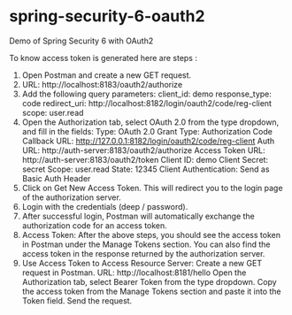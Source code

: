# spring-security-6-oauth2
Demo of Spring Security 6 with OAuth2 

To know access token is generated here are steps :
1. Open Postman and create a new GET request.
2. URL: http://localhost:8183/oauth2/authorize
3. Add the following query parameters:
   client_id: demo
   response_type: code
   redirect_uri: http://localhost:8182/login/oauth2/code/reg-client
   scope: user.read
4. Open the Authorization tab, select OAuth 2.0 from the type dropdown, and fill in the fields:
   Type: OAuth 2.0
   Grant Type: Authorization Code
   Callback URL: http://127.0.0.1:8182/login/oauth2/code/reg-client
   Auth URL: http://auth-server:8183/oauth2/authorize
   Access Token URL: http://auth-server:8183/oauth2/token
   Client ID: demo
   Client Secret: secret
   Scope: user.read
   State: 12345
   Client Authentication: Send as Basic Auth Header
5. Click on Get New Access Token. This will redirect you to the login page of the authorization server.
6. Login with the credentials (deep / password).
7. After successful login, Postman will automatically exchange the authorization code for an access token.
8. Access Token:
   After the above steps, you should see the access token in Postman under the Manage Tokens section.
   You can also find the access token in the response returned by the authorization server.
9. Use Access Token to Access Resource Server:
   Create a new GET request in Postman.
   URL: http://localhost:8181/hello
   Open the Authorization tab, select Bearer Token from the type dropdown.
   Copy the access token from the Manage Tokens section and paste it into the Token field.
   Send the request. 
   


